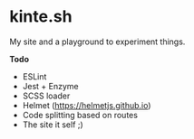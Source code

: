 # kinte.sh

My site and a playground to experiment things.


**Todo**
* ESLint
* Jest + Enzyme
* SCSS loader
* Helmet (https://helmetjs.github.io)
* Code splitting based on routes
* The site it self ;)
